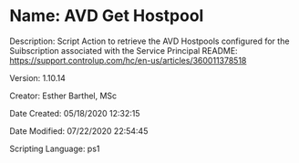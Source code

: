 ﻿# Name: AVD Get Hostpool

Description: Script Action to retrieve the AVD Hostpools configured for the Suibscription associated with the Service Principal
README: https://support.controlup.com/hc/en-us/articles/360011378518

Version: 1.10.14

Creator: Esther Barthel, MSc

Date Created: 05/18/2020 12:32:15

Date Modified: 07/22/2020 22:54:45

Scripting Language: ps1

